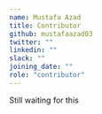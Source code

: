 ```yaml
---
name: Mustafa Azad
title: Contributor
github: mustafaazad03
twitter: ""
linkedin: ""
slack: ""
joining_date: ""
role: "contributor"
---
```


Still waiting for this
